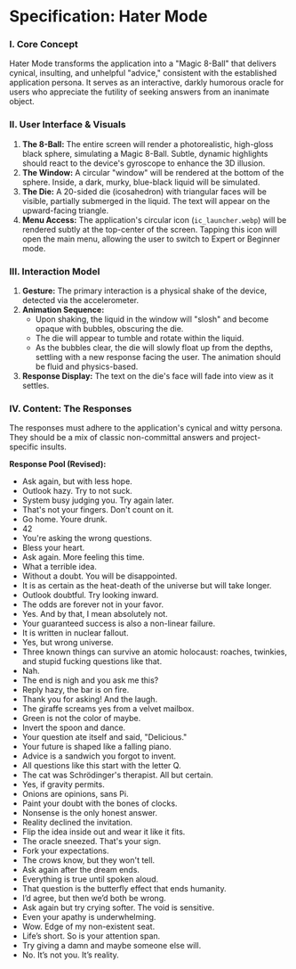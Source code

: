 # Specification: Hater Mode

### I. Core Concept

Hater Mode transforms the application into a "Magic 8-Ball" that delivers cynical, insulting, and unhelpful "advice," consistent with the established application persona. It serves as an interactive, darkly humorous oracle for users who appreciate the futility of seeking answers from an inanimate object.

### II. User Interface & Visuals

1.  **The 8-Ball:** The entire screen will render a photorealistic, high-gloss black sphere, simulating a Magic 8-Ball. Subtle, dynamic highlights should react to the device's gyroscope to enhance the 3D illusion.
2.  **The Window:** A circular "window" will be rendered at the bottom of the sphere. Inside, a dark, murky, blue-black liquid will be simulated.
3.  **The Die:** A 20-sided die (icosahedron) with triangular faces will be visible, partially submerged in the liquid. The text will appear on the upward-facing triangle.
4.  **Menu Access:** The application's circular icon (`ic_launcher.webp`) will be rendered subtly at the top-center of the screen. Tapping this icon will open the main menu, allowing the user to switch to Expert or Beginner mode.

### III. Interaction Model

1.  **Gesture:** The primary interaction is a physical shake of the device, detected via the accelerometer.
2.  **Animation Sequence:**
    * Upon shaking, the liquid in the window will "slosh" and become opaque with bubbles, obscuring the die.
    * The die will appear to tumble and rotate within the liquid.
    * As the bubbles clear, the die will slowly float up from the depths, settling with a new response facing the user. The animation should be fluid and physics-based.
3.  **Response Display:** The text on the die's face will fade into view as it settles.

### IV. Content: The Responses

The responses must adhere to the application's cynical and witty persona. They should be a mix of classic non-committal answers and project-specific insults.

**Response Pool (Revised):**

* Ask again, but with less hope.
* Outlook hazy. Try to not suck.
* System busy judging you. Try again later.
* That's not your fingers. Don't count on it.
* Go home. Youre drunk.
* 42
* You're asking the wrong questions.
* Bless your heart.
* Ask again. More feeling this time.
* What a terrible idea.
* Without a doubt. You will be disappointed.
* It is as certain as the heat-death of the universe but will take longer.
* Outlook doubtful. Try looking inward.
* The odds are forever not in your favor.
* Yes. And by that, I mean absolutely not.
* Your guaranteed success is also a non-linear failure.
* It is written in nuclear fallout.
* Yes, but wrong universe.
* Three known things can survive an atomic holocaust: roaches, twinkies, and stupid fucking questions like that.
* Nah.
* The end is nigh and you ask me this?
* Reply hazy, the bar is on fire.
* Thank you for asking! And the laugh.
* The giraffe screams yes from a velvet mailbox.
* Green is not the color of maybe.
* Invert the spoon and dance.
* Your question ate itself and said, "Delicious."
* Your future is shaped like a falling piano.
* Advice is a sandwich you forgot to invent.
* All questions like this start with the letter Q.
* The cat was Schrödinger's therapist. All but certain.
* Yes, if gravity permits.
* Onions are opinions, sans Pi.
* Paint your doubt with the bones of clocks.
* Nonsense is the only honest answer.
* Reality declined the invitation.
* Flip the idea inside out and wear it like it fits.
* The oracle sneezed. That's your sign.
* Fork your expectations.
* The crows know, but they won't tell.
* Ask again after the dream ends.
* Everything is true until spoken aloud.
* That question is the butterfly effect that ends humanity.
* I’d agree, but then we’d both be wrong.
* Ask again but try crying softer. The void is sensitive.
* Even your apathy is underwhelming.
* Wow. Edge of my non-existent seat.
* Life’s short. So is your attention span.
* Try giving a damn and maybe someone else will.
* No. It’s not you. It’s reality.
